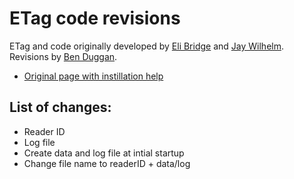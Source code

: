 # ETag code revisions
ETag and code originally developed by [Eli Bridge](https://github.com/Eli-S-Bridge) and [Jay Wilhelm](https://github.com/jaywilhelm).
Revisions by [Ben Duggan](https://github.com/BenSDuggan).

* [Original page with instillation help](https://github.com/Eli-S-Bridge/ETAG_4095_Apr2018)

## List of changes:
* Reader ID
* Log file
* Create data and log file at intial startup
* Change file name to readerID + data/log